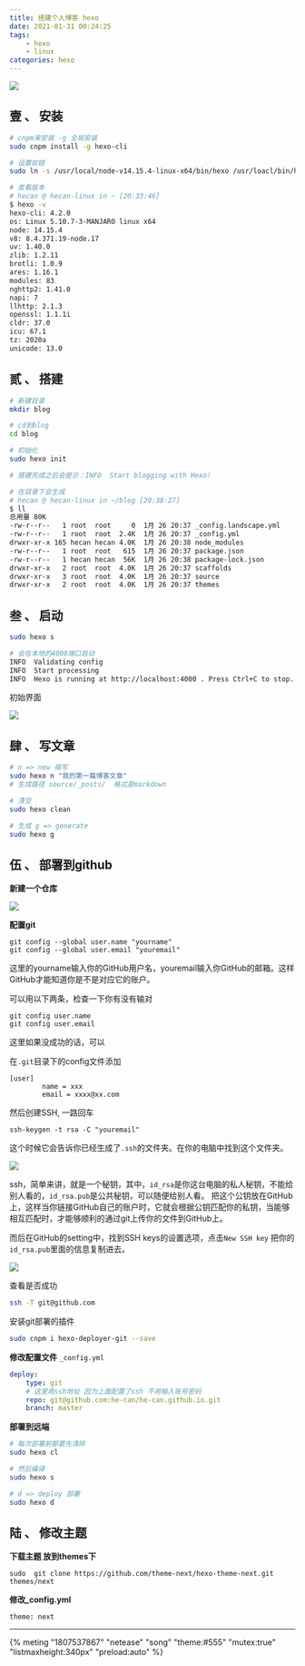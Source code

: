 ```yaml
---
title: 搭建个人博客 hexo
date: 2021-01-31 00:24:25
tags: 
    - hexo
    - linux
categories: hexo
---
```


![](/搭建个人博客-hexo/225.webp)

<!-- more -->

## <sectionNumberC>壹 、</sectionNumberC> <hTtileC>安装</hTtileC>

```bash
# cnpm来安装 -g 全局安装
sudo cnpm install -g hexo-cli

# 设置软链
sudo ln -s /usr/local/node-v14.15.4-linux-x64/bin/hexo /usr/loacl/bin/hexo

# 查看版本
# hecan @ hecan-linux in ~ [20:33:46] 
$ hexo -v
hexo-cli: 4.2.0
os: Linux 5.10.7-3-MANJARO linux x64
node: 14.15.4
v8: 8.4.371.19-node.17
uv: 1.40.0
zlib: 1.2.11
brotli: 1.0.9
ares: 1.16.1
modules: 83
nghttp2: 1.41.0
napi: 7
llhttp: 2.1.3
openssl: 1.1.1i
cldr: 37.0
icu: 67.1
tz: 2020a
unicode: 13.0
```

## <sectionNumberC>贰 、</sectionNumberC> <hTtileC>搭建</hTtileC>

```bash
# 新建目录
mkdir blog

# cd到blog
cd blog

# 初始化
sudo hexo init

# 搭建完成之后会提示：INFO  Start blogging with Hexo!

# 在目录下会生成 
# hecan @ hecan-linux in ~/blog [20:38:27] 
$ ll 
总用量 80K
-rw-r--r--   1 root  root     0  1月 26 20:37 _config.landscape.yml
-rw-r--r--   1 root  root  2.4K  1月 26 20:37 _config.yml
drwxr-xr-x 165 hecan hecan 4.0K  1月 26 20:38 node_modules
-rw-r--r--   1 root  root   615  1月 26 20:37 package.json
-rw-r--r--   1 hecan hecan  56K  1月 26 20:38 package-lock.json
drwxr-xr-x   2 root  root  4.0K  1月 26 20:37 scaffolds
drwxr-xr-x   3 root  root  4.0K  1月 26 20:37 source
drwxr-xr-x   2 root  root  4.0K  1月 26 20:37 themes
```

## <sectionNumberC>叁 、</sectionNumberC> <hTtileC>启动</hTtileC>

```bash
sudo hexo s

# 会在本地的4000端口启动
INFO  Validating config
INFO  Start processing
INFO  Hexo is running at http://localhost:4000 . Press Ctrl+C to stop.
```

初始界面

![](/搭建个人博客-hexo/1.webp)

## <sectionNumberC>肆 、</sectionNumberC> <hTtileC>写文章</hTtileC>

```bash
# n => new 缩写
sudo hexo n "我的第一篇博客文章"
# 生成路径 source/_posts/  格式是markdown

# 清空
sudo hexo clean

# 生成 g => generate
sudo hexo g
```

## <sectionNumberC>伍 、</sectionNumberC> <hTtileC>部署到github</hTtileC>

**新建一个仓库**

![](/搭建个人博客-hexo/2.webp)

**配置git**

```
git config --global user.name "yourname"
git config --global user.email "youremail"
```

这里的yourname输入你的GitHub用户名，youremail输入你GitHub的邮箱。这样GitHub才能知道你是不是对应它的账户。

可以用以下两条，检查一下你有没有输对


```
git config user.name
git config user.email
```

这里如果没成功的话，可以

在`.git`目录下的config文件添加

```
[user]
        name = xxx
        email = xxxx@xx.com
```

然后创建SSH, 一路回车

```
ssh-keygen -t rsa -C "youremail"
```

这个时候它会告诉你已经生成了`.ssh`的文件夹。在你的电脑中找到这个文件夹。

![](/搭建个人博客-hexo/3.webp)

ssh，简单来讲，就是一个秘钥，其中，`id_rsa`是你这台电脑的私人秘钥，不能给别人看的，`id_rsa.pub`是公共秘钥，可以随便给别人看。
把这个公钥放在GitHub上，这样当你链接GitHub自己的账户时，它就会根据公钥匹配你的私钥，当能够相互匹配时，才能够顺利的通过git上传你的文件到GitHub上。

而后在GitHub的setting中，找到SSH keys的设置选项，点击`New SSH key`
把你的`id_rsa.pub`里面的信息复制进去。

![](/搭建个人博客-hexo/4.webp)

查看是否成功

```bash
ssh -T git@github.com
```

安装git部署的插件

```bash
sudo cnpm i hexo-deployer-git --save
```

**修改配置文件**    `_config.yml`

```yml
deploy:
    type: git
    # 这里用ssh地址 因为上面配置了ssh 不用输入账号密码
    repo: git@github.com:he-can/he-can.github.io.git
    branch: master
```

**部署到远端**

```bash
# 每次部署前都要先清除
sudo hexo cl

# 然后编译
sudo hexo s

# d => deploy 部署
sudo hexo d
```

## <sectionNumberC>陆 、</sectionNumberC> <hTtileC>修改主题</hTtileC>

**下载主题 放到themes下**

```
sudo  git clone https://github.com/theme-next/hexo-theme-next.git themes/next
```

**修改_config.yml**

```
theme: next
```

---

{% meting "1807537867" "netease" "song" "theme:#555" "mutex:true" "listmaxheight:340px" "preload:auto" %}
